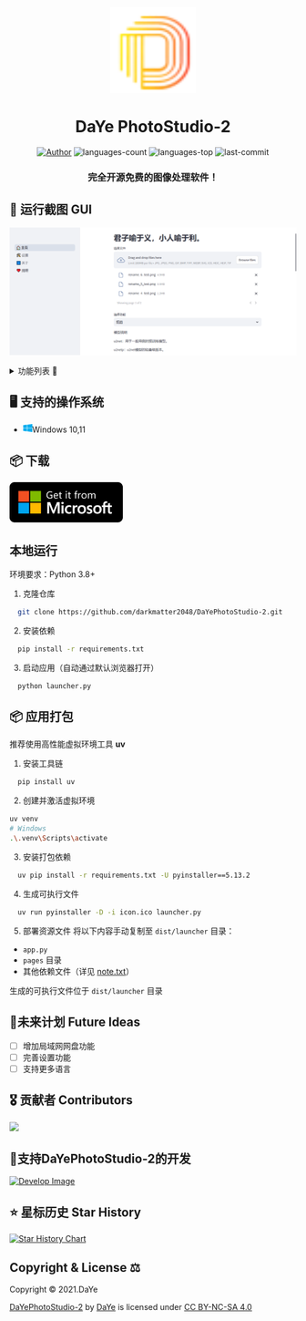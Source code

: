 <div align=center>
<img src="logo.png" width="150" height="150">

<h1>DaYe PhotoStudio-2</h1>

<a href="https://dyblog.online/"><img src="https://img.shields.io/badge/Author-DaYe-orange" alt="Author" /></a>
<img src="https://img.shields.io/github/languages/count/darkmatter2048/DaYePhotoStudio-2" alt="languages-count" />
<img src="https://img.shields.io/github/languages/top/darkmatter2048/DaYePhotoStudio-2?color=yellow" alt="languages-top" />
<img src="https://img.shields.io/github/last-commit/darkmatter2048/DaYePhotoStudio-2" alt="last-commit" />

<h3>完全开源免费的图像处理软件！</h3>
</div>

## 🎨 运行截图 GUI
![show](resource/show.png)

<details>
<summary>
功能列表 🧾
</summary>

- [x] 扣图
- [x] 图片压缩
- [ ] 表格识别
- [ ] 清晰放大
- [x] 位图转矢量
- [x] 修改尺寸
- [ ] 批量重命名
- [x] 格式转换
- [x] 拆分GIF
- [x] 合成GIF
- [ ] 批量打印
- [x] 图片拼接
- [x] 图像旋转
- [x] 圆角裁剪

</details>

## 🖥 支持的操作系统

- <img src="resource/windows.svg" width="16" height="16" />Windows 10,11


## 📦 下载
<a href="https://pan.quark.cn/s/b42aabae0e5f"><img src="resource/2ms.png"></img></a>

## 本地运行
环境要求：Python 3.8+

1. 克隆仓库
```bash
  git clone https://github.com/darkmatter2048/DaYePhotoStudio-2.git
```

2. 安装依赖
```bash
  pip install -r requirements.txt
```

3. 启动应用（自动通过默认浏览器打开）
```bash
  python launcher.py
```

## 📦 应用打包
推荐使用高性能虚拟环境工具 **uv**

1. 安装工具链
```bash
  pip install uv
```

2. 创建并激活虚拟环境
```bash
uv venv
# Windows
.\.venv\Scripts\activate
```

<!--
# macOS/Linux
source .venv/bin/activate
-->

3. 安装打包依赖
```bash
  uv pip install -r requirements.txt -U pyinstaller==5.13.2
```

4. 生成可执行文件
```bash
  uv run pyinstaller -D -i icon.ico launcher.py
```

5. 部署资源文件
将以下内容手动复制至 `dist/launcher` 目录：
- `app.py`
- `pages` 目录
- 其他依赖文件（详见 [note.txt](note.txt)）

生成的可执行文件位于 `dist/launcher` 目录

## 📝未来计划 Future Ideas

- [ ] 增加局域网网盘功能
- [ ] 完善设置功能
- [ ] 支持更多语言

## 🎖 贡献者 Contributors

<a href="https://github.com/darkmatter2048/DaYePhotoStudio-2/graphs/contributors">
  <img src="https://contrib.rocks/image?repo=darkmatter2048/DaYePhotoStudio-2" />
</a>

## 🤝支持DaYePhotoStudio-2的开发

[<img src="https://wc.dyblog.online/images/d.png" alt="Develop Image" style="width: 200px;"/>](https://dyblog.online/donate)

## ⭐ 星标历史 Star History

<a href="https://star-history.com/#darkmatter2048/DaYePhotoStudio-2&Date">
 <picture>
   <source media="(prefers-color-scheme: dark)" srcset="https://api.star-history.com/svg?repos=darkmatter2048/DaYePhotoStudio-2&type=Date&theme=dark" />
   <source media="(prefers-color-scheme: light)" srcset="https://api.star-history.com/svg?repos=darkmatter2048/DaYePhotoStudio-2&type=Date" />
   <img alt="Star History Chart" src="https://api.star-history.com/svg?repos=darkmatter2048/DaYePhotoStudio-2&type=Date" />
 </picture>
</a>

## Copyright & License ⚖

Copyright © 2021.DaYe

<p xmlns:cc="http://creativecommons.org/ns#" xmlns:dct="http://purl.org/dc/terms/"><a property="dct:title" rel="cc:attributionURL" href=#>DaYePhotoStudio-2</a> by <a rel="cc:attributionURL dct:creator" property="cc:attributionName" href="https://www.dyblog.online/">DaYe</a> is licensed under <a href="https://creativecommons.org/licenses/by-nc-sa/4.0/?ref=chooser-v1" target="_blank" rel="license noopener noreferrer" style="display:inline-block;">CC BY-NC-SA 4.0<img style="height:22px!important;margin-left:3px;vertical-align:text-bottom;" src="https://mirrors.creativecommons.org/presskit/icons/cc.svg?ref=chooser-v1" alt=""><img style="height:22px!important;margin-left:3px;vertical-align:text-bottom;" src="https://mirrors.creativecommons.org/presskit/icons/by.svg?ref=chooser-v1" alt=""><img style="height:22px!important;margin-left:3px;vertical-align:text-bottom;" src="https://mirrors.creativecommons.org/presskit/icons/nc.svg?ref=chooser-v1" alt=""><img style="height:22px!important;margin-left:3px;vertical-align:text-bottom;" src="https://mirrors.creativecommons.org/presskit/icons/sa.svg?ref=chooser-v1" alt=""></a></p>
